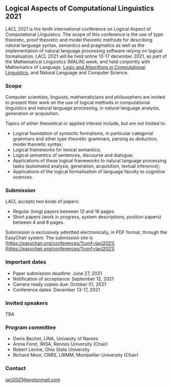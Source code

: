 ## Logical Aspects of Computational Linguistics 2021

LACL 2021 is the tenth international conference on Logical Aspect of Computational Linguistics. The scope of this conference is the use of type theoretic, proof theoretic and model theoretic methods for describing natural language syntax, semantics and pragmatics as well as the implementation of natural language processing software relying on logical formalisation. LACL 2021 will be held online 13-17 december 2021, as part of the Mathematical Linguistics (MALIN) week, and held conjointly with Mathematics of Language, [Logic and Algorithms in Computational Linguistics](https://staff.math.su.se/rloukanova/LACompLing2021-web/), and Natural Language and Computer Science.

### Scope

Computer scientists, linguists, mathematicians and philosophers are invited to present their work on the use of logical methods in computational linguistics and natural language processing, in natural language analysis, generation or acquisition.

Topics of either theoretical or applied interest include, but are not limited to:

- Logical foundation of syntactic formalisms, in particular categorial grammars and other type theoretic grammars, parsing as deduction, model theoretic syntax;
- Logical frameworks for lexical semantics;
- Logical semantics of sentences, discourse and dialogue;
- Applications of these logical frameworks to natural language processing tasks (automated analysis, generation, acquisition, textual inference);
- Applications of the logical formalisation of language faculty to cognitive sciences.

### Submission

LACL accepts two kinds of papers:

- Regular (long) papers between 12 and 16 pages.
- Short papers (work in progress, system descriptions, position papers) between 4 and 8 pages.

Submission is exclusively admitted electronically, in PDF format, through the EasyChair system. The submission site is
[https://easychair.org/conferences/?conf=lacl2021](https://easychair.org/conferences/?conf=lacl2021)

### Important dates

- Paper submission deadline: June 27, 2021 
- Notification of acceptance: September 12, 2021
- Camera ready copies due: October 01, 2021
- Conference dates: December 13-17, 2021

### Invited speakers

TBA

### Program committee

- Denis Bechet, LINA, Univesity of Nantes
- Annie Foret, IRISA, Rennes University (Chair)
- Robert Levine, Ohio State University
- Richard Moot, CNRS, LIRMM, Montpellier University (Chair)

### Contact

lacl2021@protonmail.com
